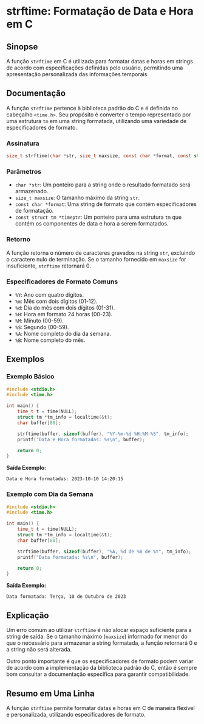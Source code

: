 <!--
Meta Description: # strftime: Formatação de Data e Hora em C ## Sinopse A função `strftime` em C é utilizada para formatar datas e horas em strings de acordo com especi...
Meta Keywords: strftime, string, buffer, uma, data
-->

# strftime: Formatação de Data e Hora em C

## Sinopse
A função `strftime` em C é utilizada para formatar datas e horas em strings de acordo com especificações definidas pelo usuário, permitindo uma apresentação personalizada das informações temporais.

## Documentação
A função `strftime` pertence à biblioteca padrão do C e é definida no cabeçalho `<time.h>`. Seu propósito é converter o tempo representado por uma estrutura `tm` em uma string formatada, utilizando uma variedade de especificadores de formato.

### Assinatura
```c
size_t strftime(char *str, size_t maxsize, const char *format, const struct tm *timeptr);
```

### Parâmetros
- `char *str`: Um ponteiro para a string onde o resultado formatado será armazenado.
- `size_t maxsize`: O tamanho máximo da string `str`.
- `const char *format`: Uma string de formato que contém especificadores de formatação.
- `const struct tm *timeptr`: Um ponteiro para uma estrutura `tm` que contém os componentes de data e hora a serem formatados.

### Retorno
A função retorna o número de caracteres gravados na string `str`, excluindo o caractere nulo de terminação. Se o tamanho fornecido em `maxsize` for insuficiente, `strftime` retornará 0.

### Especificadores de Formato Comuns
- `%Y`: Ano com quatro dígitos.
- `%m`: Mês com dois dígitos (01-12).
- `%d`: Dia do mês com dois dígitos (01-31).
- `%H`: Hora em formato 24 horas (00-23).
- `%M`: Minuto (00-59).
- `%S`: Segundo (00-59).
- `%A`: Nome completo do dia da semana.
- `%B`: Nome completo do mês.

## Exemplos

### Exemplo Básico
```c
#include <stdio.h>
#include <time.h>

int main() {
    time_t t = time(NULL);
    struct tm *tm_info = localtime(&t);
    char buffer[80];

    strftime(buffer, sizeof(buffer), "%Y-%m-%d %H:%M:%S", tm_info);
    printf("Data e Hora formatadas: %s\n", buffer);

    return 0;
}
```
**Saída Exemplo:**
```
Data e Hora formatadas: 2023-10-10 14:20:15
```

### Exemplo com Dia da Semana
```c
#include <stdio.h>
#include <time.h>

int main() {
    time_t t = time(NULL);
    struct tm *tm_info = localtime(&t);
    char buffer[80];

    strftime(buffer, sizeof(buffer), "%A, %d de %B de %Y", tm_info);
    printf("Data formatada: %s\n", buffer);

    return 0;
}
```
**Saída Exemplo:**
```
Data formatada: Terça, 10 de Outubro de 2023
```

## Explicação
Um erro comum ao utilizar `strftime` é não alocar espaço suficiente para a string de saída. Se o tamanho máximo (`maxsize`) informado for menor do que o necessário para armazenar a string formatada, a função retornará 0 e a string não será alterada. 

Outro ponto importante é que os especificadores de formato podem variar de acordo com a implementação da biblioteca padrão do C, então é sempre bom consultar a documentação específica para garantir compatibilidade.

## Resumo em Uma Linha
A função `strftime` permite formatar datas e horas em C de maneira flexível e personalizada, utilizando especificadores de formato.